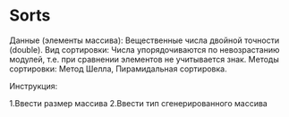 # Sorts
Данные (элементы массива): Вещественные числа двойной точности (double).
Вид сортировки: Числа упорядочиваются по невозрастанию модулей, т.е. при сравнении элементов не учитывается
знак.
Методы сортировки: Метод Шелла, Пирамидальная сортировка.

Инструкция:

1.Ввести размер массива
2.Ввести тип сгенерированного массива

